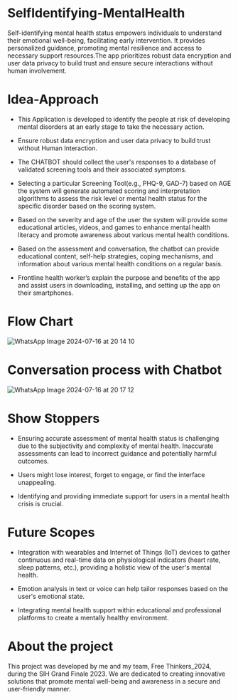 # SelfIdentifying-MentalHealth
Self-identifying mental health status empowers individuals to understand their emotional well-being, facilitating early intervention. It provides personalized guidance, promoting mental resilience and access to necessary support resources.The app prioritizes robust data encryption and user data privacy to build trust and ensure secure interactions without human involvement.

# Idea-Approach
+ This Application is developed to identify the people at risk of developing mental disorders at an early stage to take the necessary action.

+ Ensure robust data encryption and user data privacy to build trust without Human Interaction.

+ The CHATBOT should collect the user's responses to a database of validated screening tools and their associated symptoms.

+ Selecting a particular Screening Tool(e.g., PHQ-9, GAD-7) based on AGE the system will generate automated scoring and interpretation algorithms to assess the risk level or mental health status for the specific disorder based on the scoring system.

+ Based on the severity and age of the user the system will provide some educational articles, videos, and games to enhance mental health literacy and promote awareness about various mental health conditions.

+ Based on the assessment and conversation, the chatbot can provide educational content, self-help strategies, coping mechanisms, and information about various mental health conditions on a regular basis.

+ Frontline health worker’s explain the purpose and benefits of the app and assist users in downloading, installing, and setting up the app on their smartphones.

# Flow Chart

![WhatsApp Image 2024-07-16 at 20 14 10](https://github.com/user-attachments/assets/d5ec6e2b-bb3e-40b5-9bd6-bec24d33ecdf)

# Conversation process with Chatbot

![WhatsApp Image 2024-07-16 at 20 17 12](https://github.com/user-attachments/assets/69bde1db-6c7b-48ae-aeaa-ccd5526fa909)

# Show Stoppers
+ Ensuring accurate assessment of mental health status is challenging due to the subjectivity and complexity of mental health. Inaccurate assessments can lead to incorrect guidance and potentially harmful outcomes.

+ Users might lose interest, forget to engage, or find the interface unappealing.

+ Identifying and providing immediate support for users in a mental health crisis is crucial.

# Future Scopes

+ Integration with wearables and Internet of Things (IoT) devices to gather continuous and real-time data on physiological indicators (heart rate, sleep patterns, etc.), providing a holistic view of the user's mental health.

+ Emotion analysis in text or voice can help tailor responses based on the user's emotional state.

+ Integrating mental health support within educational and professional platforms to create a mentally healthy environment.

# About the project

This project was developed by me and my team, Free Thinkers_2024, during the SIH Grand Finale 2023. We are dedicated to creating innovative solutions that promote mental well-being and awareness in a secure and user-friendly manner.

